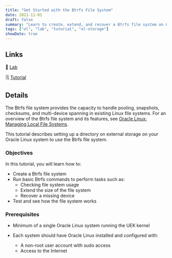 ```yaml
---
title: "Get Started with the Btrfs File System"
date: 2021-11-01
draft: false
summary: "Learn to create, extend, and recover a Btrfs file system on Oracle Linux."
tags: ["ol", "lab", "tutorial", "ol-storage"]
showDate: true
---
```


## Links

:crescent_moon: [Lab](https://luna.oracle.com/lab/03f1fb2b-d4ef-4d1e-8a12-793cb3e3ffd8)

:spiral_notepad: [Tutorial](https://docs.oracle.com/en/learn/ol-btrfs)

## Details

The Btrfs file system provides the capacity to handle pooling, snapshots, checksums, and multi-device spanning in existing Linux file systems. For an overview of the Btrfs file system and its features, see [Oracle Linux: Managing Local File Systems](https://docs.oracle.com/en/operating-systems/oracle-linux/9/fsadmin/btrfs-main.html).

This tutorial describes setting up a directory on external storage on your Oracle Linux system to use the Btrfs file system.

### Objectives

In this tutorial, you will learn how to:

- Create a Btrfs file system
- Run basic Btrfs commands to perform tasks such as:
  - Checking file system usage
  - Extend the size of the file system
  - Recover a missing device
- Test and see how the file system works

### Prerequisites
- Minimum of a single Oracle Linux system running the UEK kernel

- Each system should have Oracle Linux installed and configured with:
    - A non-root user account with sudo access
    - Access to the Internet


